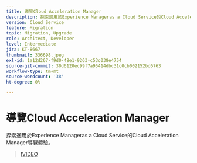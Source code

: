 ```yaml
---
title: 導覽Cloud Acceleration Manager
description: 探索適用於Experience Manageras a Cloud Service的Cloud Acceleration Manager導覽體驗。
version: Cloud Service
feature: Migration
topic: Migration, Upgrade
role: Architect, Developer
level: Intermediate
jira: KT-8667
thumbnail: 336698.jpeg
exl-id: 1a12d267-f9d0-48e1-9263-c53c038e4754
source-git-commit: 30d6120ec99f7a95414dbc31c0cb002152bd6763
workflow-type: tm+mt
source-wordcount: '38'
ht-degree: 0%

---
```


# 導覽Cloud Acceleration Manager

探索適用於Experience Manageras a Cloud Service的Cloud Acceleration Manager導覽體驗。

>[!VIDEO](https://video.tv.adobe.com/v/336698?quality=12&learn=on)

